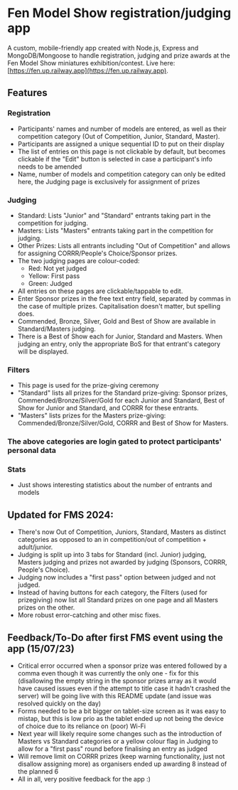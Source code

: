 # Fen Model Show registration/judging app


A custom, mobile-friendly app created with Node.js, Express and MongoDB/Mongoose to handle registration, judging and prize awards at the Fen Model Show miniatures exhibition/contest.
Live here: [https://fen.up.railway.app](https://fen.up.railway.app).

## Features
### Registration
* Participants' names and number of models are entered, as well as their competition category (Out of Competition, Junior, Standard, Master).
* Participants are assigned a unique sequential ID to put on their display
* The list of entries on this page is not clickable by default, but becomes clickable if the "Edit" button is selected in case a participant's info needs to be amended
* Name, number of models and competition category can only be edited here, the Judging page is exclusively for assignment of prizes

### Judging
* Standard: Lists "Junior" and "Standard" entrants taking part in the competition for judging.
* Masters: Lists "Masters" entrants taking part in the competition for judging.
* Other Prizes: Lists all entrants including "Out of Competition" and allows for assigning CORRR/People's Choice/Sponsor prizes.
* The two judging pages are colour-coded:
    * Red: Not yet judged
    * Yellow: First pass
    * Green: Judged
* All entries on these pages are clickable/tappable to edit.
* Enter Sponsor prizes in the free text entry field, separated by commas in the case of multiple prizes. Capitalisation doesn't matter, but spelling does.
* Commended, Bronze, Silver, Gold and Best of Show are available in Standard/Masters judging.
* There is a Best of Show each for Junior, Standard and Masters. When judging an entry, only the appropriate BoS for that entrant's category will be displayed.

### Filters
* This page is used for the prize-giving ceremony
* "Standard" lists all prizes for the Standard prize-giving: Sponsor prizes, Commended/Bronze/Silver/Gold for each Junior and Standard, Best of Show for Junior and Standard, and CORRR for these entrants.
* "Masters" lists prizes for the Masters prize-giving: Commended/Bronze/Silver/Gold, CORRR and Best of Show for Masters.

### The above categories are login gated to protect participants' personal data

### Stats
* Just shows interesting statistics about the number of entrants and models

## Updated for FMS 2024:
* There's now Out of Competition, Juniors, Standard, Masters as distinct categories as opposed to an in competition/out of competition + adult/junior.
* Judging is split up into 3 tabs for Standard (incl. Junior) judging, Masters judging and prizes not awarded by judging (Sponsors, CORRR, People's Choice).
* Judging now includes a "first pass" option between judged and not judged.
* Instead of having buttons for each category, the Filters (used for prizegiving) now list all Standard prizes on one page and all Masters prizes on the other.
* More robust error-catching and other misc fixes.


## Feedback/To-Do after first FMS event using the app (15/07/23)
* Critical error occurred when a sponsor prize was entered followed by a comma even though it was currently the only one - fix for this (disallowing the empty string in the sponsor prizes array as it would have caused issues even if the attempt to title case it hadn't crashed the server) will be going live with this README update (and issue was resolved quickly on the day)
* Forms needed to be a bit bigger on tablet-size screen as it was easy to mistap, but this is low prio as the tablet ended up not being the device of choice due to its reliance on (poor) Wi-Fi
* Next year will likely require some changes such as the introduction of Masters vs Standard categories or a yellow colour flag in Judging to allow for a "first pass" round before finalising an entry as judged
* Will remove limit on CORRR prizes (keep warning functionality, just not disallow assigning more) as organisers ended up awarding 8 instead of the planned 6
* All in all, very positive feedback for the app :)







